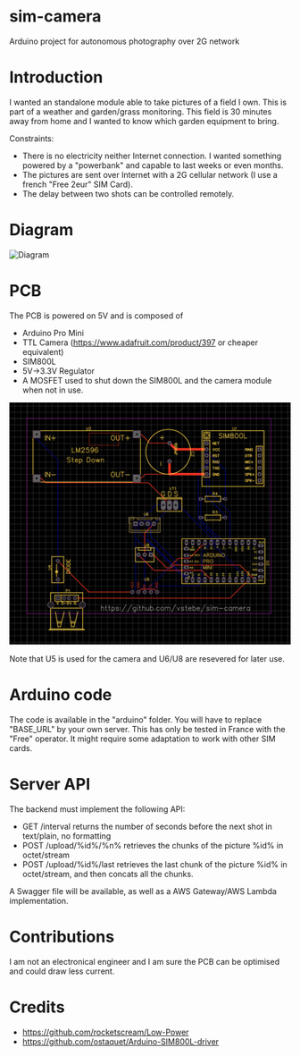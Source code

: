 # sim-camera
Arduino project for autonomous photography over 2G network

# Introduction
I wanted an standalone module able to take pictures of a field I own. This is part of a weather and garden/grass monitoring. This field is 30 minutes away from home and I wanted to know which garden equipment to bring.

Constraints:
* There is no electricity neither Internet connection. I wanted something powered by a "powerbank" and capable to last weeks or even months.
* The pictures are sent over Internet with a 2G cellular network (I use a french "Free 2eur" SIM Card).
* The delay between two shots can be controlled remotely.

# Diagram
![Diagram](http://www.plantuml.com/plantuml/proxy?cache=no&src=https://raw.githubusercontent.com/vstebe/sim-camera/main/diagram.txt)

# PCB
The PCB is powered on 5V and is composed of 
* Arduino Pro Mini
* TTL Camera (https://www.adafruit.com/product/397 or cheaper equivalent)
* SIM800L
* 5V->3.3V Regulator
* A MOSFET used to shut down the SIM800L and the camera module when not in use.

![PCB](https://raw.githubusercontent.com/vstebe/sim-camera/main/pcb.png)

Note that U5 is used for the camera and U6/U8 are resevered for later use.

# Arduino code
The code is available in the "arduino" folder. You will have to replace "BASE_URL" by your own server.
This has only be tested in France with the "Free" operator. It might require some adaptation to work with other SIM cards.

# Server API
The backend must implement the following API:
* GET  /interval returns the number of seconds before the next shot in text/plain, no formatting
* POST  /upload/%id%/%n% retrieves the chunks of the picture %id% in octet/stream
* POST  /upload/%id%/last retrieves the last chunk of the picture %id% in octet/stream, and then concats all the chunks.

A Swagger file will be available, as well as a AWS Gateway/AWS Lambda implementation.

# Contributions
I am not an electronical engineer and I am sure the PCB can be optimised and could draw less current.

# Credits
* https://github.com/rocketscream/Low-Power
* https://github.com/ostaquet/Arduino-SIM800L-driver
